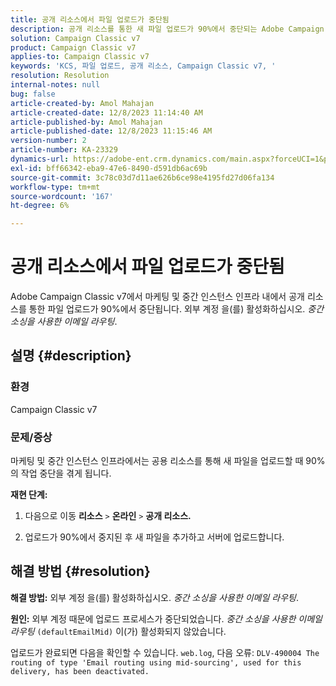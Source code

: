 ```yaml
---
title: 공개 리소스에서 파일 업로드가 중단됨
description: 공개 리소스를 통한 새 파일 업로드가 90%에서 중단되는 Adobe Campaign Classic v7 문제를 해결하는 방법을 알아봅니다.
solution: Campaign Classic v7
product: Campaign Classic v7
applies-to: Campaign Classic v7
keywords: 'KCS, 파일 업로드, 공개 리소스, Campaign Classic v7, '
resolution: Resolution
internal-notes: null
bug: false
article-created-by: Amol Mahajan
article-created-date: 12/8/2023 11:14:40 AM
article-published-by: Amol Mahajan
article-published-date: 12/8/2023 11:15:46 AM
version-number: 2
article-number: KA-23329
dynamics-url: https://adobe-ent.crm.dynamics.com/main.aspx?forceUCI=1&pagetype=entityrecord&etn=knowledgearticle&id=057e29f6-ba95-ee11-be37-6045bd006268
exl-id: bff66342-eba9-47e6-8490-d591db6ac69b
source-git-commit: 3c78c03d7d11ae626b6ce98e4195fd27d06fa134
workflow-type: tm+mt
source-wordcount: '167'
ht-degree: 6%

---
```


# 공개 리소스에서 파일 업로드가 중단됨


Adobe Campaign Classic v7에서 마케팅 및 중간 인스턴스 인프라 내에서 공개 리소스를 통한 파일 업로드가 90%에서 중단됩니다. 외부 계정 을(를) 활성화하십시오. *중간 소싱을 사용한 이메일 라우팅*.

## 설명 {#description}


### 환경

Campaign Classic v7



### <b>문제/증상</b>

마케팅 및 중간 인스턴스 인프라에서는 공용 리소스를 통해 새 파일을 업로드할 때 90%의 작업 중단을 겪게 됩니다.



<b>재현 단계:</b>

1. 다음으로 이동 <b>리소스</b> `>`  <b>온라인</b> `>`  <b>공개 리소스.</b>


2. 업로드가 90%에서 중지된 후 새 파일을 추가하고 서버에 업로드합니다.



## 해결 방법 {#resolution}

<b>해결 방법:</b>
외부 계정 을(를) 활성화하십시오. *중간 소싱을 사용한 이메일 라우팅*.


<b>원인:</b>
외부 계정 때문에 업로드 프로세스가 중단되었습니다. *중간 소싱을 사용한 이메일 라우팅* `(defaultEmailMid)` 이(가) 활성화되지 않았습니다.

업로드가 완료되면 다음을 확인할 수 있습니다. `web.log`, 다음 오류:
`DLV-490004 The routing of type 'Email routing using mid-sourcing', used for this delivery, has been deactivated.`
